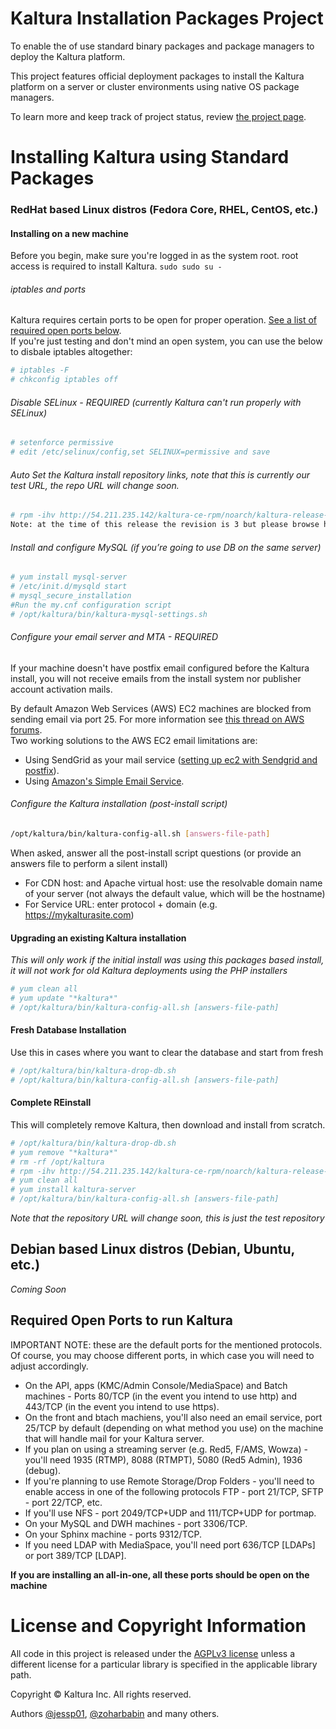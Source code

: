# Kaltura Installation Packages Project
To enable the of use standard binary packages and package managers to deploy the Kaltura platform.

This project features official deployment packages to install the Kaltura platform on a server or cluster environments using native OS package managers.

To learn more and keep track of project status, review [the project page](http://kaltura.github.io/platform-install-packages/).


# Installing Kaltura using Standard Packages

### RedHat based Linux distros (Fedora Core, RHEL, CentOS, etc.)

#### Installing on a new machine
Before you begin, make sure you're logged in as the system root. root access is required to install Kaltura. ```sudo sudo su - ```

###### iptables and ports
Kaltura requires certain ports to be open for proper operation. [See a list of required open ports below](#required-open-ports-to-run-kaltura).   
If you're just testing and don't mind an open system, you can use the below to disbale iptables altogether:
```bash
# iptables -F
# chkconfig iptables off
```
###### Disable SELinux - REQUIRED (currently Kaltura can't run properly with SELinux)
```bash 
# setenforce permissive
# edit /etc/selinux/config,set SELINUX=permissive and save
```
###### Auto Set the Kaltura install repository links, note that this is currently our test URL, the repo URL will change soon.
```bash
# rpm -ihv http://54.211.235.142/kaltura-ce-rpm/noarch/kaltura-release-9.7.0-$REVISION.noarch.rpm
Note: at the time of this release the revision is 3 but please browse http://54.211.235.142/kaltura-ce-rpm/noarch/ to find the latest.

```
###### Install and configure MySQL (if you’re going to use DB on the same server)
```bash
# yum install mysql-server
# /etc/init.d/mysqld start
# mysql_secure_installation
#Run the my.cnf configuration script
# /opt/kaltura/bin/kaltura-mysql-settings.sh
```
###### Configure your email server and MTA - REQUIRED
If your machine doesn't have postfix email configured before the Kaltura install, you will not receive emails from the install system nor publisher account activation mails. 

By default Amazon Web Services (AWS) EC2 machines are blocked from sending email via port 25. For more information see [this thread on AWS forums](https://forums.aws.amazon.com/message.jspa?messageID=317525#317525).  
Two working solutions to the AWS EC2 email limitations are:

* Using SendGrid as your mail service ([setting up ec2 with Sendgrid and postfix](http://www.zoharbabin.com/configure-ssmtp-or-postfix-to-send-email-via-sendgrid-on-centos-6-3-ec2)).
* Using [Amazon's Simple Email Service](http://aws.amazon.com/ses/). 

###### Configure the Kaltura installation (post-install script)
```bash
/opt/kaltura/bin/kaltura-config-all.sh [answers-file-path]
```
When asked, answer all the post-install script questions (or provide an answers file to perform a silent install)
* For CDN host: and Apache virtual host: use the resolvable domain name of your server (not always the default value, which will be the hostname)
* For Service URL: enter protocol + domain (e.g. https://mykalturasite.com)


#### Upgrading an existing Kaltura installation 
*This will only work if the initial install was using this packages based install, it will not work for old Kaltura deployments using the PHP installers*
```bash
# yum clean all
# yum update "*kaltura*"
# /opt/kaltura/bin/kaltura-config-all.sh [answers-file-path]
```

#### Fresh Database Installation
Use this in cases where you want to clear the database and start from fresh
```bash
# /opt/kaltura/bin/kaltura-drop-db.sh
# /opt/kaltura/bin/kaltura-config-all.sh [answers-file-path]
```

#### Complete REinstall 
This will completely remove Kaltura, then download and install from scratch.
```bash
# /opt/kaltura/bin/kaltura-drop-db.sh
# yum remove "*kaltura*"
# rm -rf /opt/kaltura
# rpm -ihv http://54.211.235.142/kaltura-ce-rpm/noarch/kaltura-release-9.7.0-$REVISION.noarch.rpm
# yum clean all
# yum install kaltura-server
# /opt/kaltura/bin/kaltura-config-all.sh [answers-file-path]
```
*Note that the repository URL will change soon, this is just the test repository*

## Debian based Linux distros (Debian, Ubuntu, etc.)
*Coming Soon*

## Required Open Ports to run Kaltura
IMPORTANT NOTE: these are the default ports for the mentioned protocols. Of course, you may choose different ports, in which case you will need to adjust accordingly.

* On the API, apps (KMC/Admin Console/MediaSpace) and Batch machines - Ports 80/TCP (in the event you intend to use http) and 443/TCP (in the event you intend to use https).  
* On the front and btach machiens, you'll also need an email service, port 25/TCP by default (depending on what method you use) on the machine that will handle mail for your Kaltura server.
* If you plan on using a streaming server (e.g. Red5, F/AMS, Wowza) - you'll need 1935 (RTMP), 8088 (RTMPT), 5080 (Red5 Admin), 1936 (debug).  
* If you're planning to use Remote Storage/Drop Folders - you'll need to enable access in one of the following protocols FTP - port 21/TCP, SFTP - port 22/TCP, etc.  
* If you'll use NFS - port 2049/TCP+UDP and 111/TCP+UDP for portmap.  
* On your MySQL and DWH machines - port 3306/TCP.  
* On your Sphinx machine - ports 9312/TCP.   
* If you need LDAP with MediaSpace, you'll need port 636/TCP [LDAPs] or port 389/TCP [LDAP].  

**If you are installing an all-in-one, all these ports should be open on the machine**


# License and Copyright Information
All code in this project is released under the [AGPLv3 license](http://www.gnu.org/licenses/agpl-3.0.html) unless a different license for a particular library is specified in the applicable library path. 

Copyright © Kaltura Inc. All rights reserved.

Authors [@jessp01](https://github.com/jessp01), [@zoharbabin](https://github.com/zoharbabin) and many others.

